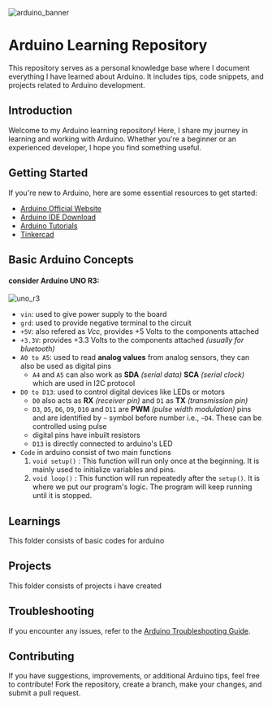 ![arduino_banner](https://www.excis3.be/images/uploads/About-Us_Innovation-IoT_Arduino_Landing.png)
# Arduino Learning Repository

This repository serves as a personal knowledge base where I document everything I have learned about Arduino. It includes tips, code snippets, and projects related to Arduino development.

## Introduction

Welcome to my Arduino learning repository! Here, I share my journey in learning and working with Arduino. Whether you're a beginner or an experienced developer, I hope you find something useful.

## Getting Started

If you're new to Arduino, here are some essential resources to get started:

- [Arduino Official Website](https://www.arduino.cc/)
- [Arduino IDE Download](https://www.arduino.cc/en/software)
- [Arduino Tutorials](https://www.arduino.cc/en/Tutorial/BuiltInExamples)
- [Tinkercad](https://www.tinkercad.com)

## Basic Arduino Concepts

#### consider Arduino UNO R3: 
![uno_r3](https://static.cytron.io/image/cache/catalog/products/ARDUINO-UNO/ARDUINO-UNO%20(b)-800x800.jpg)
 - `vin`: used to give power supply to the board
 - `grd`: used to provide negative terminal to the circuit
 - `+5V`: also refered as _Vcc_, provides +5 Volts to the components attached
 - `+3.3V`: provides +3.3 Volts to the components attached _(usually for bluetooth)_
 - `A0 to A5`: used to read __analog values__ from analog sensors, they can also be used as digital pins
   - `A4` and `A5` can also work as __SDA__ _(serial data)_ __SCA__ _(serial clock)_ which are used in I2C protocol
 - `D0 to D13`: used to control digital devices like LEDs or motors
   - `D0` also acts as __RX__ _(receiver pin)_ and `D1` as __TX__ _(transmission pin)_
   - `D3`, `D5`, `D6`, `D9`, `D10` and `D11` are __PWM__ _(pulse width modulation)_ pins and are identified by `~` symbol before number i.e., `~D4`. These can be controlled using pulse
   - digital pins have inbuilt resistors
   - `D13` is directly connected to arduino's LED
 - `Code` in arduino consist of two main functions
   1. `void setup()` : This function will run only once at the beginning. It is mainly used to initialize variables and pins.
   2. `void loop()` : This function will run repeatedly after the `setup()`. It is where we put our program's logic. The program will keep running until it is stopped.

## Learnings 
This folder consists of basic codes for arduino

## Projects
This folder consists of projects i have created

## Troubleshooting

If you encounter any issues, refer to the [Arduino Troubleshooting Guide](https://www.arduino.cc/en/Guide/Troubleshooting).

## Contributing

If you have suggestions, improvements, or additional Arduino tips, feel free to contribute! Fork the repository, create a branch, make your changes, and submit a pull request.
